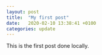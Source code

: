 ```yaml
---
layout: post
title:  "My first post"
date:   2020-02-10 13:38:41 +0100
categories: update
---
```


This is the first post done locally.
